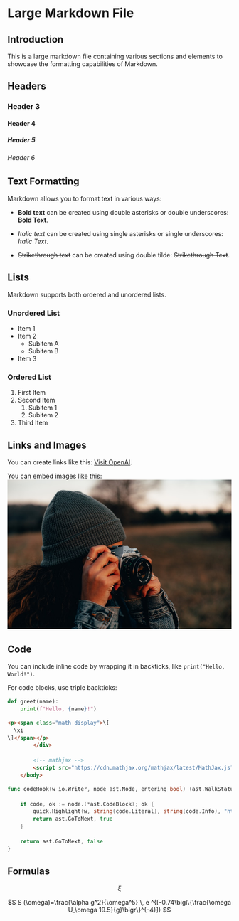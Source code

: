 # Large Markdown File

## Introduction

This is a large markdown file containing various sections and elements to showcase the formatting capabilities of Markdown.

## Headers

### Header 3

#### Header 4

##### Header 5

###### Header 6

## Text Formatting

Markdown allows you to format text in various ways:

- **Bold text** can be created using double asterisks or double underscores: **Bold Text**.

- *Italic text* can be created using single asterisks or single underscores: *Italic Text*.

- ~~Strikethrough text~~ can be created using double tilde: ~~Strikethrough Text~~.

## Lists

Markdown supports both ordered and unordered lists.

### Unordered List

- Item 1
- Item 2
  - Subitem A
  - Subitem B
- Item 3

### Ordered List

1. First Item
2. Second Item
   1. Subitem 1
   2. Subitem 2
3. Third Item

## Links and Images

You can create links like this: [Visit OpenAI](https://www.openai.com).

You can embed images like this:
![Markdown Logo](kek.jpeg)

## Code

You can include inline code by wrapping it in backticks, like `print("Hello, World!")`.

For code blocks, use triple backticks:

```py
def greet(name):
    print(f"Hello, {name}!")
```

```html
<p><span class="math display">\[
  \xi
\]</span></p>
        </div>

        <!-- mathjax -->
        <script src="https://cdn.mathjax.org/mathjax/latest/MathJax.js?config=TeX-AMS-MML_HTMLorMML" type="text/javascript"></script>
    </body>
```


```go
func codeHook(w io.Writer, node ast.Node, entering bool) (ast.WalkStatus, bool) {

	if code, ok := node.(*ast.CodeBlock); ok {
		quick.Highlight(w, string(code.Literal), string(code.Info), "html", "monokailight")
		return ast.GoToNext, true
	}

	return ast.GoToNext, false
}
```

## Formulas


$$
\xi
$$

$$
S (\omega)=\frac{\alpha g^2}{\omega^5} \,
e ^{[-0.74\bigl\{\frac{\omega U_\omega 19.5}{g}\bigr\}^{-4}]}
$$